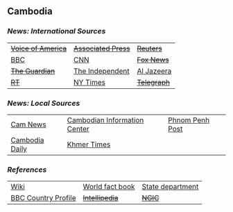 ## Cambodia ##

### _News: International Sources_ ###
|   |   |   |
| --- | --- | --- |
| [~~Voice of America~~]() | [~~Associated Press~~]() | [~~Reuters~~]() |
| [BBC](https://www.bbc.com/news/topics/c8nq32jwj8mt/cambodia) | [CNN](http://edition.cnn.com/SPECIALS/cambodia/) | [~~Fox News~~]() |
| [~~The Guardian~~]()  | [The Independent](https://www.independent.co.uk/topic/Cambodia) | [Al Jazeera](https://www.aljazeera.com/topics/country/cambodia.html) |
| [~~RT~~]() | [NY Times](https://www.nytimes.com/topic/destination/cambodia) | [~~Telegraph~~]() |

### _News: Local Sources_ ###
|   |   |   |
| --- | --- | --- |
| [Cam News](http://www.camnews.org/topics/cambodia-news/) | [Cambodian Information Center](http://cambodia.org/news/) | [Phnom Penh Post](https://phnompenhpost.com/) |
| [Cambodia Daily](https://english.cambodiadaily.com/category/news/) | [Khmer Times](https://www.khmertimeskh.com/) |  |


### _References_ ###
|   |   |   |
| --- | --- | --- |
| [Wiki](https://en.wikipedia.org/wiki/Cambodia) | [World fact book](https://www.cia.gov/library/publications/the-world-factbook/geos/cb.html) | [State department](https://www.state.gov/countries-areas/cambodia/) |
| [BBC Country Profile](https://www.bbc.com/news/world-asia-pacific-13006539) | [~~Intellipedia~~]() | [~~NGIC~~]() |
